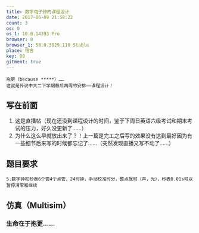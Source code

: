 ```yaml
---
title: 数字电子钟的课程设计
date: 2017-06-09 21:58:22
count: 3
os: 0
os_1: 10.0.14393 Pro
browser: 0
browser_1: 58.0.3029.110 Stable
place: 宿舍
key: 08
gitment: true
---
```

    拖更（because *****）……
    这就是传说中大二下学期最后两周的安排——课程设计！
<!-- more -->
## 写在前面
1. 这是直播帖（现在还没到课程设计的时间，鉴于下周日英语六级考试和期末考试的压力，好久没更新了……）
2. 为什么这么早就放出来了？！上一篇是完工之后写的效果没有达到最好因为有一些细节后来写的时候都忘记了……（突然发现直播又写不动了……）

## 题目要求

    5.数字钟和秒表6个管4个点管，24时钟，手动校准时分，整点报时（声，光），秒表0.01s可以暂停清零和继续


## 仿真（Multisim）


### 生命在于拖更……

